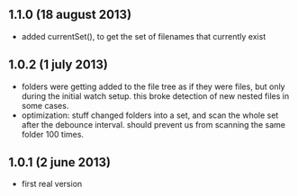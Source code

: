 ## 1.1.0 (18 august 2013)

- added currentSet(), to get the set of filenames that currently exist

## 1.0.2 (1 july 2013)

- folders were getting added to the file tree as if they were files, but only
  during the initial watch setup. this broke detection of new nested files
  in some cases.
- optimization: stuff changed folders into a set, and scan the whole set
  after the debounce interval. should prevent us from scanning the same
  folder 100 times.

## 1.0.1 (2 june 2013)

- first real version
